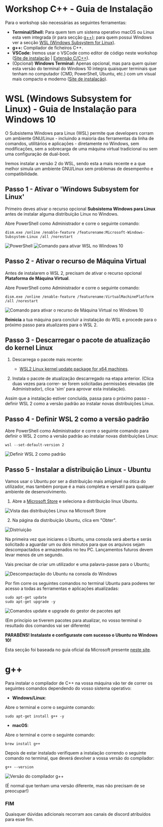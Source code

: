 # Workshop C++ - Guia de Instalação

Para o workshop são necessárias as seguintes ferramentas:
 - **Terminal/Shell:** Para quem tem um sistema operativo macOS ou Linux esta vem integrada (ir para secção [g++](#g++)); para quem possui Windows ver a secção [WSL (Windows Subsystem for Linux)](#WSL).
 - **g++:** Compilador de ficheiros C++.
 - **VSCode:** Iremos usar o VSCode como editor de código neste workshop ([Site de instalação](https://code.visualstudio.com/) | [Extensão C/C++](https://marketplace.visualstudio.com/items?itemName=ms-vscode.cpptools)).
 - (Opcional) **Windows Terminal:** Apenas opcional, mas para quem quiser esta versão do terminal do Windows 10 integra quaisquer terminais que tenham no computador (CMD, PowerShell, Ubuntu, etc.) com um visual mais compacto e moderno ([Site de instalação](https://docs.microsoft.com/en-us/windows/terminal/get-started)).

# WSL (Windows Subsystem for Linux) - Guia de Instalação para Windows 10

O Subsistema Windows para Linux (WSL) permite que developers corram um ambiente GNU/Linux - incluindo a maioria das ferramentas da linha de comandos, utilitários e aplicações - diretamente no Windows, sem modificações, sem a sobrecarga de uma máquina virtual tradicional ou sem uma configuração de dual-boot.

Iremos instalar a versão 2 do WSL, sendo esta a mais recente e a que melhor simula um ambiente GNU/Linux sem problemas de desempenho e compatibilidade.


## Passo 1 - Ativar o 'Windows Subsystem for Linux'

Primeiro deves ativar o recurso opcional **Subsistema Windows para Linux** antes de instalar alguma distribuição Linux no Windows.

Abre PowerShell como Administrador e corre o seguinte comando:
```
dism.exe /online /enable-feature /featurename:Microsoft-Windows-Subsystem-Linux /all /norestart
```
![PowerShell](https://i.imgur.com/shjnI9o.png)
![Comando para ativar WSL no Windows 10](https://i.imgur.com/DkGwscS.png)

## Passo 2 - Ativar o recurso de Máquina Virtual

Antes de instalarem o WSL 2, precisam de ativar o recurso opcional **Plataforma de Máquina Virtual**.

Abre PowerShell como Administrador e corre o seguinte comando:
```
dism.exe /online /enable-feature /featurename:VirtualMachinePlatform /all /norestart
```
![Comando para ativar o recurso de Máquina Virtual no Windows 10](https://i.imgur.com/saAhY4L.png)


**Reinicia** a tua máquina para concluir a instalação do WSL e procede para o próximo passo para atualizares para o WSL 2.


## Passo 3 - Descarregar o pacote de atualização do kernel Linux

1.  Descarrega o pacote mais recente:
    - [WSL2 Linux kernel update package for x64 machines](https://wslstorestorage.blob.core.windows.net/wslblob/wsl_update_x64.msi).

2.  Instala o pacote de atualização descarregado na etapa anterior. (Clica duas vezes para correr- se forem solicitadas permissões elevadas (de Administrador), clica 'sim' para aprovar esta instalação).

Assim que a instalação estiver concluída, passa para o próximo passo - definir WSL 2 como a versão padrão ao instalar novas distribuições Linux. 

## Passo 4 - Definir WSL 2 como a versão padrão

Abre PowerShell como Administrador e corre o seguinte comando para definir o WSL 2 como a versão padrão ao instalar novas distribuições Linux:
```
wsl --set-default-version 2
```
![Definir WSL 2 como padrão](https://i.imgur.com/FZb5xna.png)
## Passo 5 - Instalar a distribuição Linux - Ubuntu

Vamos usar o Ubuntu por ser a distribuição mais amigável na ótica do utilizador, mas também porque é a mais completa e versátil para qualquer ambiente de desenvolvimento.

1.  Abre a [Microsoft Store](https://aka.ms/wslstore)  e seleciona a distribuição linux Ubuntu.

![Vista das distribuições Linux na Microsoft Store](https://docs.microsoft.com/pt-pt/windows/wsl/media/store.png)
    
  
2.  Na página da distribuição Ubuntu, clica em "Obter".
    
![Distriuição](https://docs.microsoft.com/pt-pt/windows/wsl/media/ubuntustore.png)
    

Na primeira vez que iniciares o Ubuntu, uma consola será aberta e serás solicitado a aguardar um ou dois minutos para que os arquivos sejam descompactados e armazenados no teu PC. Lançamentos futuros devem levar menos de um segundo.

Vais precisar de criar um utilizador e uma palavra-passe para o Ubuntu;

![Descompactação do Ubuntu na consola do Windows](https://docs.microsoft.com/pt-pt/windows/wsl/media/ubuntuinstall.png)

Por fim corre os seguintes comandos no terminal Ubuntu para poderes ter acesso a todas as ferramentas e aplicações atualizadas:
```
sudo apt-get update
sudo apt-get upgrade -y
```
![Comandos update e upgrade do gestor de pacotes apt](https://i.imgur.com/wTktB3Y.png)

(Em principio se tiverem pacotes para atualizar, no vosso terminal o resultado dos comandos vai ser diferente)

**PARABÉNS! Instalaste e configuraste com sucesso o Ubuntu no Windows 10!**

Esta secção foi baseada no guia oficial da Microsoft presente [neste site](https://docs.microsoft.com/pt-pt/windows/wsl/install-win10).

# g++

Para instalar o compilador de C++ na vossa máquina vão ter de correr os seguintes comandos dependendo do vosso sistema operativo:

- **Windows/Linux**:

Abre o terminal e corre o seguinte comando: 
```
sudo apt-get install g++ -y 
```

- **macOS**:

Abre o terminal e corre o seguinte comando: 
```
brew install g++
```

Depois de estar instalado verifiquem a instalação correndo o seguinte comando no terminal, que deverá devolver a vossa versão do compilador:
```
g++ --version
```
![Versão do compilador g++](https://i.imgur.com/TMzqpFI.png)

(É normal que tenham uma versão diferente, mas não precisam de se preocupar!)

### FIM
Quaisquer dúvidas adicionais recorram aos canais de discord atribuídos para esse fim.
